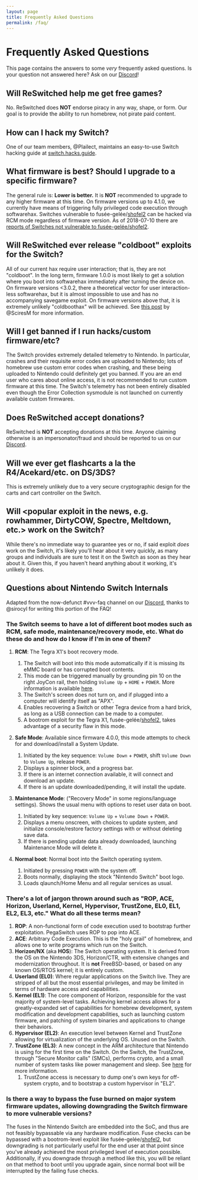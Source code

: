 ```yaml
---
layout: page
title: Frequently Asked Questions
permalink: /faq/
---
```


# Frequently Asked Questions

This page contains the answers to some *very* frequently asked questions. Is your question not answered here? Ask on our <a href="{{ site.baseurl }}/discord">Discord</a>!

## Will ReSwitched help me get free games?

No. ReSwitched does **NOT** endorse piracy in any way, shape, or form. Our goal is to provide the ability to run homebrew, not pirate paid content.

## How can I hack my Switch?

One of our team members, @Plailect, maintains an easy-to-use Switch hacking guide at [switch.hacks.guide](https://switch.hacks.guide/).

## What firmware is best? Should I upgrade to a specific firmware?

The general rule is: **Lower is better.** It is **NOT** recommended to upgrade to any higher firmware at this time. On firmware versions up to 4.1.0, we currently have means of triggering fully privileged code execution through softwarehax. Switches vulnerable to fusée-gelée/[shofel2](https://github.com/fail0verflow/shofel2) can be hacked via RCM mode regardless of firmware version. As of 2018-07-10 there are [reports of Switches not vulnerable to fusée-gelée/shofel2](https://twitter.com/SciresM/status/1016724847504736256).

## Will ReSwitched ever release "coldboot" exploits for the Switch?

All of our current hax require user interaction; that is, they are not "coldboot". In the long term, firmware 1.0.0 is most likely to get a solution where you boot into softwarehax immediately after turning the device on. On firmware versions <3.0.2, there a theoretical vector for user interaction-less softwarehax, but it is almost impossible to use and has no accompanying savegame exploit. On firmware versions above that, it is extremely unlikely "coldboothax" will be achieved. See [this post](https://i.imgur.com/aeh6OAa.png) by @SciresM for more information.

## Will I get banned if I run hacks/custom firmware/etc?

The Switch provides extremely detailed telemetry to Nintendo. In particular, crashes and their requisite error codes are uploaded to Nintendo; lots of homebrew use custom error codes when crashing, and these being uploaded to Nintendo could definitely get you banned. If you are an end user who cares about online access, it is not recommended to run custom firmware at this time. The Switch's telemetry has not been entirely disabled even though the Error Collection sysmodule is not launched on currently available custom firmwares.

## Does ReSwitched accept donations?

ReSwitched is **NOT** accepting donations at this time. Anyone claiming otherwise is an impersonator/fraud and should be reported to us on our <a href="{{ site.baseurl }}/discord">Discord</a>.

## Will we ever get flashcarts a la the R4/Acekard/etc. on DS/3DS?

This is extremely unlikely due to a very secure cryptographic design for the carts and cart controller on the Switch. 

## Will <popular exploit in the news, e.g. rowhammer, DirtyCOW, Spectre, Meltdown, etc.> work on the Switch?

While there's no immediate way to guarantee yes or no, if said exploit *does* work on the Switch, it's likely you'll hear about it very quickly, as many groups and individuals are sure to test it on the Switch as soon as they hear about it. Given this, if you haven't heard anything about it working, it's unlikely it does.

## Questions about Nintendo Switch Internals 

Adapted from the now-defunct #vvv-faq channel on our <a href="{{ site.baseurl }}/discord">Discord</a>, thanks to @sirocyl for writing this portion of the FAQ!

### The Switch seems to have a lot of different boot modes such as RCM, safe mode, maintenance/recovery mode, etc. What do these do and how do I know if I'm in one of them?

1. **RCM**: The Tegra X1's boot recovery mode.
   1. The Switch will boot into this mode automatically if it is missing its eMMC board or has corrupted boot contents. 
   1. This mode can be triggered manually by grounding pin 10 on the right JoyCon rail, then holding `Volume Up` + `HOME` + `POWER`. More information is available [here](https://xghostboyx.github.io/RCM-Guide).
   1. The Switch's screen does not turn on, and if plugged into a computer will identify itself as "APX".
   1. Enables recovering a Switch or other Tegra device from a hard brick, as long as a USB connection can be made to a computer.
   1. A bootrom exploit for the Tegra X1, fusée-gelée/[shofel2](https://github.com/fail0verflow/shofel2), takes advantage of a security flaw in this mode.

1. **Safe Mode**: Available since firmware 4.0.0, this mode attempts to check for and download/install a System Update.
   1. Initiated by the key sequence: `Volume Down` + `POWER`, shift `Volume Down` to `Volume Up`, release `POWER`.
   1. Displays a spinner block, and a progress bar.
   1. If there is an internet connection available, it will connect and download an update.
   1. If there is an update downloaded/pending, it will install the update.

1. **Maintenance Mode**: ("Recovery Mode" in some regions/language settings). Shows the usual menu with options to reset user data on boot.
   1. Initiated by key sequence: `Volume Up` + `Volume Down` + `POWER`.
   1. Displays a menu onscreen, with choices to update system, and initialize console/restore factory settings with or without deleting save data.
   1. If there is pending update data already downloaded, launching Maintenance Mode will delete it.

1. **Normal boot**: Normal boot into the Switch operating system.
   1. Initiated by pressing `POWER` with the system off.
   1. Boots normally, displaying the stock "Nintendo Switch" boot logo.
   1. Loads qlaunch/Home Menu and all regular services as usual.

### There's a lot of jargon thrown around such as "ROP, ACE, Horizon, Userland, Kernel, Hypervisor, TrustZone, EL0, EL1, EL2, EL3, etc." What do all these terms mean?

1. **ROP**: A non-functional form of code execution used to bootstrap further exploitation. PegaSwitch uses ROP to pop into ACE.
1. **ACE**: Arbitrary Code Execution. This is the "holy grail" of homebrew, and allows one to write programs which run on the Switch.
1. **Horizon/NX** (aka **HOS**): The Switch operating system. It is derived from the OS on the Nintendo 3DS, Horizon/CTR, with extensive changes and modernization throughout. It is **not** FreeBSD-based, or based on any known OS/RTOS kernel; it is entirely custom.
1. **Userland (EL0)**: Where regular applications on the Switch live. They are stripped of all but the most essential privileges, and may be limited in terms of hardware access and capabilities.
1. **Kernel (EL1)**: The core component of Horizon, responsible for the vast majority of system-level tasks. Achieving kernel access allows for a greatly-expanded set of capabilities for homebrew development, system modification and development capabilities, such as launching custom firmware, and patching of system binaries and applications to change their behaviors.
1. **Hypervisor (EL2)**: An execution level between Kernel and TrustZone allowing for virtualization of the underlying OS. Unused on the Switch.
1. **TrustZone (EL3)**: A new concept in the ARM architecture that Nintendo is using for the first time on the Switch. On the Switch, the TrustZone, through "Secure Monitor calls" (SMCs), performs crypto, and a small number of system tasks like power management and sleep. See [here](https://www.arm.com/products/security-on-arm/trustzone) for more information. 
   1. TrustZone access is necessary to dump one's own keys for off-system crypto, and to bootstrap a custom hypervisor in "EL2". 

### Is there a way to bypass the fuse burned on major system firmware updates, allowing downgrading the Switch firmware to more vulnerable versions?

The fuses in the Nintendo Switch are embedded into the SoC, and thus are not feasibly bypassable via any hardware modification. Fuse checks can be bypassed with a bootrom-level exploit like fusée-gelée/[shofel2](https://github.com/fail0verflow/shofel2), but downgrading is not particularly useful for the end user at that point since you've already achieved the most privileged level of execution possible. Additionally, if you downgrade through a method like this, you will be reliant on that method to boot until you upgrade again, since normal boot will be interrupted by the failing fuse checks.